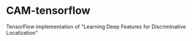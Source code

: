 # CAM-tensorflow
TensorFlow implementation of "Learning Deep Features for Discriminative Localization"
